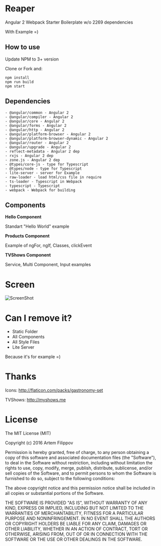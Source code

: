 # Reaper
Angular 2 Webpack Starter Boilerplate w/o 2269 dependencies

With Example =)

## How to use

Update NPM to 3+ version

Сlone or Fork and:
    
    npm install
    npm run build
    npm start

## Dependencies

    - @angular/common - Angular 2
    - @angular/compiler - Angular 2
    - @angular/core - Angular 2
    - @angular/forms - Angular 2
    - @angular/http - Angular 2
    - @angular/platform-browser - Angular 2
    - @angular/platform-browser-dynamic - Angular 2
    - @angular/router - Angular 2
    - @angular/upgrade - Angular 2
    - reflect-metadata - Angular 2 dep
    - rxjs - Angular 2 dep
    - zone.js - Angular 2 dep
    - @types/core-js - type for Typescript
    - @types/node - type for Typescript
    - lite-server - server for Example
    - raw-loader - load html/css file in require
    - ts-loader - Typescript in Webpack
    - typescript - Typescript
    - webpack - Webpack for building


## Components

**Hello Component**

Standart "Hello World" example

**Products Component**

Example of ngFor, ngIf, Classes, clickEvent

**TVShows Component**

Service, Multi Component, Input examples

# Screen

![ScreenShot](https://raw.github.com/Xamber/Reaper/master/static/screenshot.jpg)

# Can I remove it?

- Static Folder 
- All Components
- All Style Files
- Lite Server

Because it's for example =) 

# Thanks
Icons:
http://flaticon.com/packs/gastronomy-set

TVShows:
http://myshows.me


# License

The MIT License (MIT)

Copyright (c) 2016 Artem Filippov

Permission is hereby granted, free of charge, to any person obtaining a copy
of this software and associated documentation files (the "Software"), to deal
in the Software without restriction, including without limitation the rights
to use, copy, modify, merge, publish, distribute, sublicense, and/or sell
copies of the Software, and to permit persons to whom the Software is
furnished to do so, subject to the following conditions:

The above copyright notice and this permission notice shall be included in
all copies or substantial portions of the Software.

THE SOFTWARE IS PROVIDED "AS IS", WITHOUT WARRANTY OF ANY KIND, EXPRESS OR
IMPLIED, INCLUDING BUT NOT LIMITED TO THE WARRANTIES OF MERCHANTABILITY,
FITNESS FOR A PARTICULAR PURPOSE AND NONINFRINGEMENT.  IN NO EVENT SHALL THE
AUTHORS OR COPYRIGHT HOLDERS BE LIABLE FOR ANY CLAIM, DAMAGES OR OTHER
LIABILITY, WHETHER IN AN ACTION OF CONTRACT, TORT OR OTHERWISE, ARISING FROM,
OUT OF OR IN CONNECTION WITH THE SOFTWARE OR THE USE OR OTHER DEALINGS IN
THE SOFTWARE.